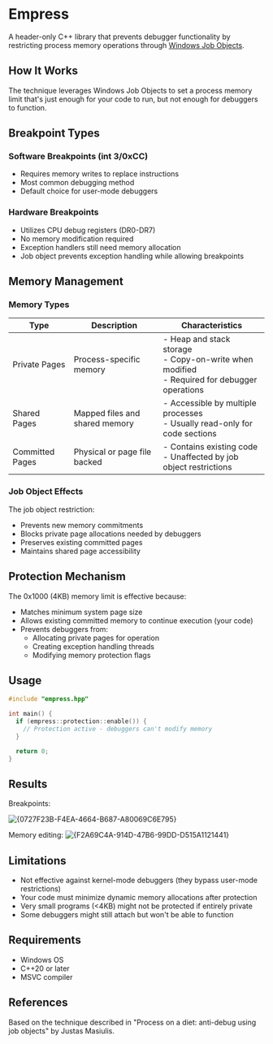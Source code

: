# Empress

A header-only C++ library that prevents debugger functionality by restricting process memory operations through [Windows Job Objects](https://learn.microsoft.com/en-us/windows/win32/procthread/job-objects).

## How It Works
The technique leverages Windows Job Objects to set a process memory limit that's just enough for your code to run, but not enough for debuggers to function.

## Breakpoint Types
### Software Breakpoints (int 3/0xCC)
- Requires memory writes to replace instructions
- Most common debugging method
- Default choice for user-mode debuggers
  
### Hardware Breakpoints
- Utilizes CPU debug registers (DR0-DR7)
- No memory modification required
- Exception handlers still need memory allocation
- Job object prevents exception handling while allowing breakpoints
  
## Memory Management
### Memory Types
| Type | Description | Characteristics |
|------|-------------|-----------------|
| Private Pages | Process-specific memory | - Heap and stack storage<br>- Copy-on-write when modified<br>- Required for debugger operations |
| Shared Pages | Mapped files and shared memory | - Accessible by multiple processes<br>- Usually read-only for code sections |
| Committed Pages | Physical or page file backed | - Contains existing code<br>- Unaffected by job object restrictions |

### Job Object Effects
The job object restriction:
- Prevents new memory commitments
- Blocks private page allocations needed by debuggers
- Preserves existing committed pages
- Maintains shared page accessibility
  
## Protection Mechanism
The 0x1000 (4KB) memory limit is effective because:
- Matches minimum system page size
- Allows existing committed memory to continue execution (your code)
- Prevents debuggers from:
  - Allocating private pages for operation
  - Creating exception handling threads
  - Modifying memory protection flags

## Usage

```cpp
#include "empress.hpp"

int main() {
  if (empress::protection::enable()) {
    // Protection active - debuggers can't modify memory
  }

  return 0;
}
```

## Results

Breakpoints:

![{0727F23B-F4EA-4664-B687-A80069C6E795}](https://github.com/user-attachments/assets/905971b9-8716-4d6a-9509-21ce874f367e)

Memory editing:
![{F2A69C4A-914D-47B6-99DD-D515A1121441}](https://github.com/user-attachments/assets/64b3cbf2-f655-4bd0-b70f-26b5817e2deb)

## Limitations

- Not effective against kernel-mode debuggers (they bypass user-mode restrictions)
- Your code must minimize dynamic memory allocations after protection
- Very small programs (<4KB) might not be protected if entirely private
- Some debuggers might still attach but won't be able to function

## Requirements

- Windows OS
- C++20 or later
- MSVC compiler

## References

Based on the technique described in "Process on a diet: anti-debug using job objects" by Justas Masiulis.
